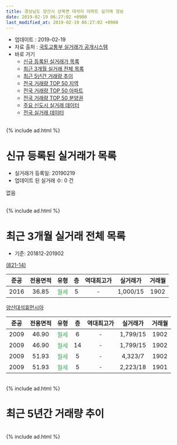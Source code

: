 ```yaml
---
title: 경상남도 양산시 상북면 대석리 아파트 실거래 정보
date: 2019-02-19 06:27:02 +0900
last_modified_at: 2019-02-19 06:27:02 +0900
---
```


* 업데이트 : 2019-02-19
* 자료 출처 : [국토교통부 실거래가 공개시스템](http://rt.molit.go.kr)
* 바로 가기
    * [신규 등록된 실거래가 목록](#신규-등록된-실거래가-목록)
    * [최근 3개월 실거래 전체 목록](#최근-3개월-실거래-전체-목록)
    * [최근 5년간 거래량 추이](#최근-5년간-거래량-추이)
    * [전국 거래량 TOP 50 지역](https://inasie.github.io/apt-trade-info/최근-3개월-전국에서-가장-거래가-많이-발생한-지역)
    * [전국 거래량 TOP 50 아파트](https://inasie.github.io/apt-trade-info/최근-3개월-전국에서-가장-거래가-많이-발생한-아파트)
    * [전국 거래량 TOP 50 분양권](https://inasie.github.io/apt-trade-info/최근-3개월-전국에서-가장-거래가-많이-발생한-분양권)
    * [주요 신도시 실거래 데이터](https://inasie.github.io/apt-trade-info/주요-신도시)
    * [전국 실거래 데이터](https://inasie.github.io/apt-trade-info/전국)
<br>
{% include ad.html %}
<br>

# 신규 등록된 실거래가 목록
* 실거래가 등록일: 20190219
* 업데이트 된 실거래 수: 0 건

없음

<br>
{% include ad.html %}
<br>

# 최근 3개월 실거래 전체 목록
* 기준: 201812-201902


[(821-14)](https://search.naver.com/search.naver?query=%EA%B2%BD%EC%83%81%EB%82%A8%EB%8F%84+%EC%96%91%EC%82%B0%EC%8B%9C+%EC%83%81%EB%B6%81%EB%A9%B4+%EB%8C%80%EC%84%9D%EB%A6%AC+%28821-14%29)

|준공|전용면적|유형|층|역대최고가|실거래가|거래월|
|:---:|:---:|:---:|:---:|:---:|:---:|:---:|
|2016|36.85|<span style="color:#34a853">월세</span>|5|<span style="color:#444444">-</span>|1,000/15|1902|

[양산대석휴먼시아](https://search.naver.com/search.naver?query=%EA%B2%BD%EC%83%81%EB%82%A8%EB%8F%84+%EC%96%91%EC%82%B0%EC%8B%9C+%EC%83%81%EB%B6%81%EB%A9%B4+%EB%8C%80%EC%84%9D%EB%A6%AC+%EC%96%91%EC%82%B0%EB%8C%80%EC%84%9D%ED%9C%B4%EB%A8%BC%EC%8B%9C%EC%95%84)

|준공|전용면적|유형|층|역대최고가|실거래가|거래월|
|:---:|:---:|:---:|:---:|:---:|:---:|:---:|
|2009|46.90|<span style="color:#34a853">월세</span>|6|<span style="color:#444444">-</span>|1,799/15|1902|
|2009|46.90|<span style="color:#34a853">월세</span>|14|<span style="color:#444444">-</span>|1,799/15|1902|
|2009|51.93|<span style="color:#34a853">월세</span>|5|<span style="color:#444444">-</span>|4,323/7|1902|
|2009|51.93|<span style="color:#34a853">월세</span>|5|<span style="color:#444444">-</span>|2,223/18|1901|


<br>
{% include ad.html %}
<br>

# 최근 5년간 거래량 추이


<div style="width:100%;">
    <canvas id="deal_progress" height="200"></canvas>
</div>

<script>
new Chart(document.getElementById("deal_progress"), {
    type: 'line',
    data: {
        labels: ['201402','201403','201404','201405','201406','201407','201408','201409','201410','201411','201412','201501','201502','201503','201504','201505','201506','201507','201508','201509','201510','201511','201512','201601','201602','201603','201604','201605','201606','201607','201608','201609','201610','201611','201612','201701','201702','201703','201704','201705','201706','201707','201708','201709','201710','201711','201712','201801','201802','201803','201804','201805','201806','201807','201808','201809','201810','201811','201812','201901','201902'],
        datasets: [{
            label: '매매',
            pointRadius: 1,
            data: [3, 2, 2, 1, 0, 1, 1, 3, 2, 1, 3, 1, 0, 4, 3, 1, 1, 6, 4, 3, 4, 1, 1, 4, 2, 1, 1, 2, 3, 10, 0, 2, 10, 4, 7, 0, 6, 3, 6, 3, 4, 2, 0, 0, 1, 3, 2, 0, 2, 1, 0, 1, 2, 2, 3, 3, 2, 0, 0, 0, 0],
            borderColor: "rgba(255, 201, 14, 1)",
            backgroundColor: "rgba(255, 201, 14, 0.5)",
            fill: false,
            lineTension: 0
        },{
            label: '전월세',
            pointRadius: 1,
            data: [3, 2, 2, 2, 3, 4, 0, 3, 3, 0, 1, 2, 3, 2, 1, 2, 6, 14, 5, 2, 3, 1, 1, 0, 0, 5, 4, 1, 3, 2, 0, 2, 0, 3, 0, 2, 3, 2, 1, 1, 2, 10, 1, 0, 2, 2, 1, 2, 2, 3, 6, 2, 3, 1, 0, 2, 1, 3, 0, 1, 4],
            borderColor: "rgba(0, 141, 185, 1)",
            backgroundColor: "rgba(0, 141, 185, 0.5)",
            fill: false,
            lineTension: 0
        }
        ]
    },
    options: {
        responsive: true,
        title: {
            display: false
        },
        tooltips: {
            mode: 'index',
            intersect: false
        },
        hover: {
            mode: 'nearest',
            intersect: true
        },
        scales: {
            xAxes: [{
                display: true,
                scaleLabel: {
                    display: true,
                    labelString: '년/월'
                }
            }],
            yAxes: [{
                display: true,
                ticks: {
                    suggestedMin: 0,
                },
                scaleLabel: {
                    display: true,
                    labelString: '실거래 수'
                }
            }]
        }
    }
});

</script>


<br>
{% include ad.html %}
<br>

